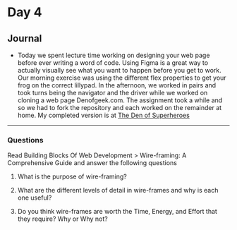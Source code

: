 # Day 4
## Journal
- Today we spent lecture time working on designing your web page before ever writing a word of code. Using Figma is a great way to actually visually see what you want to happen before you get to work. Our morning exercise was using the different flex properties to get your frog on the correct lillypad. In the afternoon, we worked in pairs and took turns being the navigator and the driver while we worked on cloning a web page Denofgeek.com. The assignment took a while and so we had to fork the repository and each worked on the remainder at home. My completed version is at [The Den of Superheroes](https://chesterjgreen.github.io/Den-of-codeworks-Superhero/)
---
### Questions
 Read Building Blocks Of Web Development > Wire-framing: A Comprehensive Guide and answer the following questions
1. What is the purpose of wire-framing?

2. What are the different levels of detail in wire-frames and why is each one useful?

3. Do you think wire-frames are worth the Time, Energy, and Effort that they require? Why or Why not?